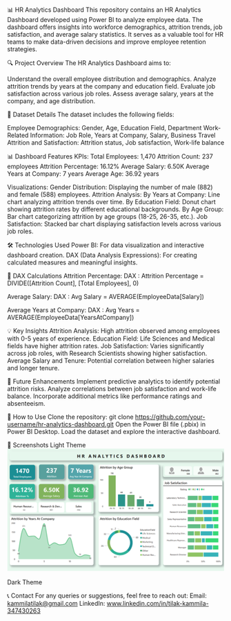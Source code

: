 📊 HR Analytics Dashboard
This repository contains an HR Analytics Dashboard developed using Power BI to analyze employee data. The dashboard offers insights into workforce demographics, attrition trends, job satisfaction, and average salary statistics. It serves as a valuable tool for HR teams to make data-driven decisions and improve employee retention strategies.

🔍 Project Overview
The HR Analytics Dashboard aims to:

Understand the overall employee distribution and demographics.
Analyze attrition trends by years at the company and education field.
Evaluate job satisfaction across various job roles.
Assess average salary, years at the company, and age distribution.

📁 Dataset Details
The dataset includes the following fields:

Employee Demographics: Gender, Age, Education Field, Department
Work-Related Information: Job Role, Years at Company, Salary, Business Travel
Attrition and Satisfaction: Attrition status, Job satisfaction, Work-life balance

📊 Dashboard Features
KPIs:
Total Employees: 1,470
Attrition Count: 237 employees
Attrition Percentage: 16.12%
Average Salary: 6.50K
Average Years at Company: 7 years
Average Age: 36.92 years

Visualizations:
Gender Distribution: Displaying the number of male (882) and female (588) employees.
Attrition Analysis:
By Years at Company: Line chart analyzing attrition trends over time.
By Education Field: Donut chart showing attrition rates by different educational backgrounds.
By Age Group: Bar chart categorizing attrition by age groups (18-25, 26-35, etc.).
Job Satisfaction: Stacked bar chart displaying satisfaction levels across various job roles.

🛠️ Technologies Used
Power BI: For data visualization and interactive dashboard creation.
DAX (Data Analysis Expressions): For creating calculated measures and meaningful insights.


📏 DAX Calculations
Attrition Percentage:
DAX : Attrition Percentage = DIVIDE([Attrition Count], [Total Employees], 0)

Average Salary:
DAX : Avg Salary = AVERAGE(EmployeeData[Salary])

Average Years at Company:
DAX : Avg Years = AVERAGE(EmployeeData[YearsAtCompany])

💡 Key Insights
Attrition Analysis: High attrition observed among employees with 0-5 years of experience.
Education Field: Life Sciences and Medical fields have higher attrition rates.
Job Satisfaction: Varies significantly across job roles, with Research Scientists showing higher satisfaction.
Average Salary and Tenure: Potential correlation between higher salaries and longer tenure.

🔔 Future Enhancements
Implement predictive analytics to identify potential attrition risks.
Analyze correlations between job satisfaction and work-life balance.
Incorporate additional metrics like performance ratings and absenteeism.

📂 How to Use
Clone the repository:
git clone https://github.com/your-username/hr-analytics-dashboard.git
Open the Power BI file (.pbix) in Power BI Desktop.
Load the dataset and explore the interactive dashboard.

📸 Screenshots
Light Theme
![image-alt](https://github.com/kammila-tilak/HR-Analytics-Dashboard/blob/b1ac15db7fff0cf3f9a1d7b4c725bcd68b69f361/Light%20Theme.png)

Dark Theme

📞 Contact
For any queries or suggestions, feel free to reach out:
Email: kammilatilak@gmail.com
LinkedIn: www.linkedin.com/in/tilak-kammila-347430263
